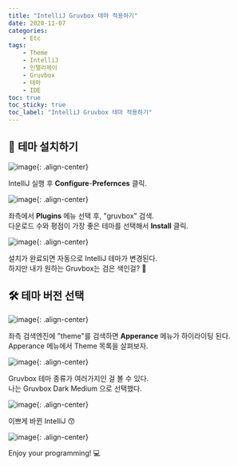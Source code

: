 ```yaml
---
title: "IntelliJ Gruvbox 테마 적용하기"
date: 2020-11-07
categories:
    - Etc
tags:
    - Theme
    - IntelliJ
    - 인텔리제이
    - Gruvbox
    - 테마
    - IDE
toc: true
toc_sticky: true
toc_label: "IntelliJ Gruvbox 테마 적용하기"
---
```


## 🔧 테마 설치하기
![image](https://user-images.githubusercontent.com/37354145/98430182-27af3b00-20ef-11eb-9bc8-0a50b99a6adf.png){: .align-center}

IntelliJ 실행 후 **Configure**-**Prefernces** 클릭.

![image](https://user-images.githubusercontent.com/37354145/98430191-3a297480-20ef-11eb-92f2-672b32ba1962.png){: .align-center}

좌측에서 **Plugins** 메뉴 선택 후, "gruvbox" 검색.  
다운로드 수와 평점이 가장 좋은 테마를 선택해서 **Install** 클릭.

![image](https://user-images.githubusercontent.com/37354145/98430194-444b7300-20ef-11eb-9bdf-b919c53e33e2.png){: .align-center}

설치가 완료되면 자동으로 IntelliJ 테마가 변경된다.  
하지만 내가 원하는 Gruvbox는 검은 색인걸? 🤔

## 🛠️ 테마 버전 선택
![image](https://user-images.githubusercontent.com/37354145/98430221-70ff8a80-20ef-11eb-8d7a-f1cd4444a585.png){: .align-center}

좌측 검색엔진에 "theme"를 검색하면 **Apperance** 메뉴가 하이라이팅 된다.  
Apperance 메뉴에서 Theme 목록을 살펴보자.  

![image](https://user-images.githubusercontent.com/37354145/98430227-7c52b600-20ef-11eb-9166-1366052a6fb6.png){: .align-center}

Gruvbox 테마 종류가 여러가지인 걸 볼 수 있다.  
나는 Gruvbox Dark Medium 으로 선택했다.  

![image](https://user-images.githubusercontent.com/37354145/98430236-87a5e180-20ef-11eb-91b7-d59186565e74.png){: .align-center}

이쁘게 바뀐 IntelliJ 😙

![image](https://user-images.githubusercontent.com/37354145/98430269-b15f0880-20ef-11eb-93f8-5ece7804f2e1.png){: .align-center}

Enjoy your programming! 💻